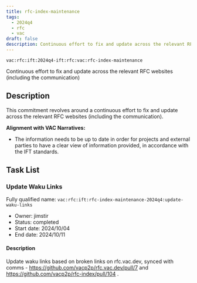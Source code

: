 ```yaml
---
title: rfc-index-maintenance
tags:
  - 2024q4
  - rfc
  - vac
draft: false
description: Continuous effort to fix and update across the relevant RFC websites (including the communication)
---
```


`vac:rfc:ift:2024q4-ift:rfc:vac:rfc-index-maintenance`

Continuous effort to fix and update across the relevant RFC websites (including the communication)
## Description

This commitment revolves around a continuous effort to fix and update across the relevant RFC websites (including the communication).

**Alignment with VAC Narratives:**

- The information needs to be up to date in order for projects and external parties to have a clear view of information provided, in accordance with the IFT standards.

## Task List

### Update Waku Links

Fully qualified name: 
  `vac:rfc:ift:rfc-index-maintenance-2024q4:update-waku-links`
- Owner: jimstir
- Status: completed
- Start date: 2024/10/04
- End date: 2024/10/11

#### Description 
Update waku links based on broken links on rfc.vac.dev, synced with comms - https://github.com/vacp2p/rfc.vac.dev/pull/7  and https://github.com/vacp2p/rfc-index/pull/104 .

